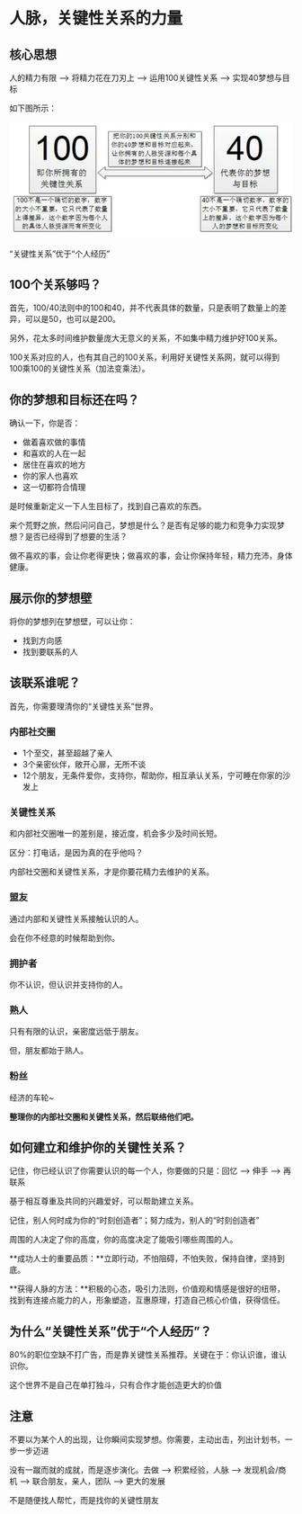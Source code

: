 # 人脉，关键性关系的力量

## 核心思想

人的精力有限 --> 将精力花在刀刃上 --> 运用100关键性关系 --> 实现40梦想与目标

如下图所示：

![100/40人脉法则](img/100-40.jpg)

“关键性关系”优于“个人经历”

## 100个关系够吗？

首先，100/40法则中的100和40，并不代表具体的数量，只是表明了数量上的差异，可以是50，也可以是200。

另外，花太多时间维护数量庞大无意义的关系，不如集中精力维护好100关系。

100关系对应的人，也有其自己的100关系，利用好关键性关系网，就可以得到100乘100的关键性关系（加法变乘法）。

## 你的梦想和目标还在吗？

确认一下，你是否：

* 做着喜欢做的事情
* 和喜欢的人在一起
* 居住在喜欢的地方
* 你的家人也喜欢
* 这一切都符合情理

是时候重新定义一下人生目标了，找到自己喜欢的东西。

来个荒野之旅，然后问问自己，梦想是什么？是否有足够的能力和竞争力实现梦想？是否已经得到了想要的生活？

做不喜欢的事，会让你老得更快；做喜欢的事，会让你保持年轻，精力充沛，身体健康。

## 展示你的梦想壁

将你的梦想列在梦想壁，可以让你：

* 找到方向感
* 找到要联系的人

## 该联系谁呢？

首先，你需要理清你的“关键性关系”世界。

### 内部社交圈

* 1个至交，甚至超越了亲人
* 3个亲密伙伴，敞开心扉，无所不谈
* 12个朋友，无条件爱你，支持你，帮助你，相互承认关系，宁可睡在你家的沙发上

### 关键性关系

和内部社交圈唯一的差别是，接近度，机会多少及时间长短。

区分：打电话，是因为真的在乎他吗？

内部社交圈和关键性关系，才是你要花精力去维护的关系。

### 盟友

通过内部和关键性关系接触认识的人。

会在你不经意的时候帮助到你。

### 拥护者

你不认识，但认识并支持你的人。

### 熟人

只有有限的认识，亲密度远低于朋友。

但，朋友都始于熟人。

### 粉丝

经济的车轮~

**整理你的内部社交圈和关键性关系，然后联络他们吧。**

## 如何建立和维护你的关键性关系？

记住，你已经认识了你需要认识的每一个人，你要做的只是：回忆 --> 伸手 --> 再联系

基于相互尊重及共同的兴趣爱好，可以帮助建立关系。

记住，别人何时成为你的“时刻创造者”；努力成为，别人的“时刻创造者”

周围的人决定了你的高度，你的高度决定了能吸引哪些周围的人。

**成功人士的重要品质：**立即行动，不怕阻碍，不怕失败，保持自律，坚持到底。

**获得人脉的方法：**积极的心态，吸引力法则，价值观和情感是很好的纽带，找到有连接点能力的人，形象塑造，互惠原理，打造自己核心价值，获得信任。

## 为什么“关键性关系”优于“个人经历”？

80%的职位空缺不打广告，而是靠关键性关系推荐。关键在于：你认识谁，谁认识你。

这个世界不是自己在单打独斗，只有合作才能创造更大的价值

## 注意

不要以为某个人的出现，让你瞬间实现梦想。你需要，主动出击，列出计划书，一步一步迈进

没有一蹴而就的成就，而是逐步演化。去做 --> 积累经验，人脉 --> 发现机会/商机 --> 联合朋友，亲人，团队 --> 更大的发展

不是随便找人帮忙，而是找你的关键性朋友
